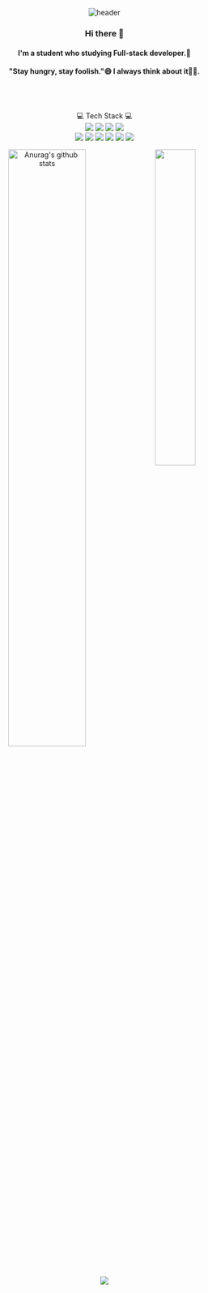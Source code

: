 <div align=center>

![header](https://capsule-render.vercel.app/api?type=waving&color=gradient&height=300&section=header&text=KyungHoAn😎&fontSize=70)
<!--<img src="https://capsule-render.vercel.app/api?type=wave&color=auto&height=300&section=header&text=Kyung%20Ho&fontSize=90" />-->


  
### Hi there 👋 
#### I'm a student who studying Full-stack developer.🌱
#### "Stay hungry, stay foolish."😄 I always think about it🐱‍👤.
<br><br><br>
💻 Tech Stack 💻
  <br>
<img src="https://img.shields.io/badge/Spring Boot-Green?style=flat-square&logo=Spring Boot&logoColor=white" /> 
<img src="https://img.shields.io/badge/Docker-red?style=flat-square&logo=Docker&logoColor=white" /> 
<img src="https://img.shields.io/badge/HTML5-orange?style=flat-square&logo=HTML5&logoColor=white" />
<img src="https://img.shields.io/badge/JavaScript-yellow?style=flat-square&logo=JavaScript&logoColor=white" /> </br>
<img src="https://img.shields.io/badge/Oracle-purple?style=flat-square&logo=Oracle&logoColor=white" />
<img src="https://img.shields.io/badge/MariaDB-informational?style=flat-square&logo=MariaDB&logoColor=white" />
<img src="https://img.shields.io/badge/Apache Maven-gold?style=flat-square&logo=Apache Maven&logoColor=white" />
<img src="https://img.shields.io/badge/Gradle-inactive?style=flat-square&logo=Gradle&logoColor=white"/>
<img src="https://img.shields.io/badge/Jenkins-yellowgreen?style=flat-square&logo=Jenkins&logoColor=white"/>
<img src="https://img.shields.io/badge/React-blueviolet?style=flat-square&logo=React&logoColor=white"/></br>
  
<table>
  <tr>
  <a href="https://github.com/KyungHoAn/github-readme-stats"><img align="left" src="https://github-readme-stats.vercel.app/api?username=KyungHoAn&show_icons=true&include_all_commits=true&theme=buefy&hide_border=true" alt="Anurag's github stats" width="55%" height="55%"/></a>  
  <a href="https://github.com/KyungHoAn/github-readme-stats">
  <img align="top-right" src="https://github-readme-stats.vercel.app/api/top-langs/?username=KyungHoAn&layout=compact&theme=buefy&hide_border=true" width="40%" height="40%"/></a>
  </br>
  </tr>
</table>
</br>
</br>
</br>

![](https://readme-stickers.vercel.app/api/kodeveloper?name=KyungHo)
  
</div>


<!--
Here are some ideas to get you started:

- 🔭 I’m currently working on ...
- 🌱 I’m currently learning ...
- 👯 I’m looking to collaborate on ...
- 🤔 I’m looking for help with ...
- 💬 Ask me about ...
- 📫 How to reach me: ...
- 😄 Pronouns: ...
- ⚡ Fun fact: ...
-->
